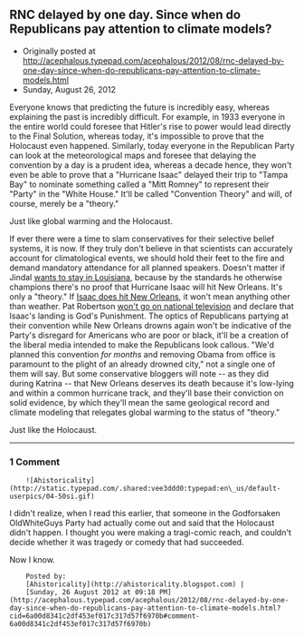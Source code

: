 ## RNC delayed by one day. Since when do Republicans pay attention to climate models?

 * Originally posted at http://acephalous.typepad.com/acephalous/2012/08/rnc-delayed-by-one-day-since-when-do-republicans-pay-attention-to-climate-models.html
 * Sunday, August 26, 2012



Everyone knows that predicting the future is incredibly easy, whereas
 explaining the past is incredibly difficult. For example, in 1933 
everyone in the entire world could foresee that Hitler's rise to power 
would lead directly to the Final Solution, whereas today, it's 
impossible to prove that the Holocaust even happened. Similarly, today 
everyone in the Republican Party can look at the meteorological maps and
 foresee that delaying the convention by a day is a prudent idea, 
whereas a decade hence, they won't even be able to prove that a 
"Hurricane Isaac" delayed their trip to "Tampa Bay" to nominate 
something called a "Mitt Romney" to represent their "Party" in the 
"White House." It'll be called "Convention Theory" and will, of course, 
merely be a "theory."

Just like global warming and the Holocaust.

If ever there were a time to slam conservatives for their selective 
belief systems, it is now. If they truly don't believe in that 
scientists can accurately account for climatological events, we should 
hold their feet to the fire and demand mandatory attendance for all 
planned speakers. Doesn't matter if Jindal [wants to stay in Louisiana](http://www.foxnews.com/politics/2012/08/26/gop-governors-in-isaac-crosshairs-are-staying-home-delaying-convention-trips/),
 because by the standards he otherwise champions there's no proof that 
Hurricane Isaac will hit New Orleans. It's only a "theory." If [Isaac does hit New Orleans](http://www.forbes.com/sites/weatherbell/2012/08/26/tropical-storm-isaac-should-rival-hurricane-katrina/), it won't mean anything other than weather. Pat Robertson [won't go on national television](http://mediamatters.org/research/2005/09/13/religious-conservatives-claim-katrina-was-gods/133804)
 and declare that Isaac's landing is God's Punishment. The optics of 
Republicans partying at their convention while New Orleans drowns again 
won't be indicative of the Party's disregard for Americans who are poor 
or black, it'll be a creation of the liberal media intended to make the 
Republicans look callous. "We'd planned this convention _for months_ and
 removing Obama from office is paramount to the plight of an already 
drowned city," not a single one of them will say. But some conservative 
bloggers will note -- as they did during Katrina -- that New Orleans 
deserves its death because it's low-lying and within a common hurricane 
track, and they'll base their conviction on solid evidence, by which 
they'll mean the same geological record and climate modeling that 
relegates global warming to the status of "theory."

Just like the Holocaust.

		

* * *

### 1 Comment 

		

                
[]()

	

		![Ahistoricality](http://static.typepad.com/.shared:vee3ddd0:typepad:en\_us/default-userpics/04-50si.gif)
	

	

		

I didn't realize, when I read this earlier, that someone in the Godforsaken OldWhiteGuys Party had actually come out and said that the Holocaust didn't happen. I thought you were making a tragi-comic reach, and couldn't decide whether it was tragedy or comedy that had succeeded. 

Now I know. 

	

		Posted by:
		[Ahistoricality](http://ahistoricality.blogspot.com) |
		[Sunday, 26 August 2012 at 09:18 PM](http://acephalous.typepad.com/acephalous/2012/08/rnc-delayed-by-one-day-since-when-do-republicans-pay-attention-to-climate-models.html?cid=6a00d8341c2df453ef017c317d57f6970b#comment-6a00d8341c2df453ef017c317d57f6970b)

		

        